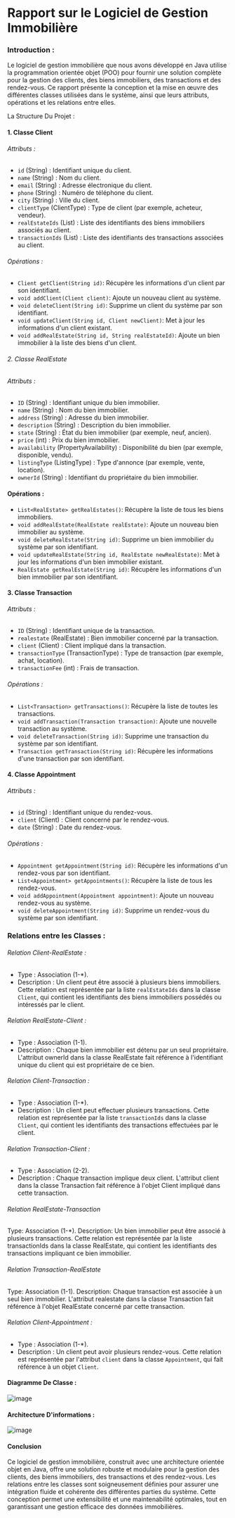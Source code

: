 # Rapport sur le Logiciel de Gestion Immobilière

### Introduction :
Le logiciel de gestion immobilière que nous avons développé en Java utilise la programmation orientée objet (POO) pour fournir une solution complète pour la gestion des clients, des biens immobiliers, des transactions et des rendez-vous. Ce rapport présente la conception et la mise en œuvre des différentes classes utilisées dans le système, ainsi que leurs attributs, opérations et les relations entre elles.

La Structure Du Projet :
#### 1. Classe Client

###### Attributs :

- `id` (String) : Identifiant unique du client.
- `name` (String) : Nom du client.
- `email` (String) : Adresse électronique du client.
- `phone` (String) : Numéro de téléphone du client.
- `city` (String) : Ville du client.
- `clientType` (ClientType) : Type de client (par exemple, acheteur, vendeur).
- `realEstateIds` (List<String>) : Liste des identifiants des biens immobiliers associés au client.
- `transactionIds` (List<String>) : Liste des identifiants des transactions associées au client.

###### Opérations :

- `Client getClient(String id)`: Récupère les informations d'un client par son identifiant.
- `void addClient(Client client)`: Ajoute un nouveau client au système.
- `void deleteClient(String id)`: Supprime un client du système par son identifiant.
- `void updateClient(String id, Client newClient)`: Met à jour les informations d'un client existant.
- `void addRealEstate(String id, String realEstateId)`: Ajoute un bien immobilier à la liste des biens d'un client.

###### 2. Classe RealEstate

###### Attributs :

- `ID` (String) : Identifiant unique du bien immobilier.
- `name` (String) : Nom du bien immobilier.
- `address` (String) : Adresse du bien immobilier.
- `description` (String) : Description du bien immobilier.
- `state` (String) : État du bien immobilier (par exemple, neuf, ancien).
- `price` (int) : Prix du bien immobilier.
- `availability` (PropertyAvailability) : Disponibilité du bien (par exemple, disponible, vendu).
- `listingType` (ListingType) : Type d'annonce (par exemple, vente, location).
- `ownerId` (String) : Identifiant du propriétaire du bien immobilier.

#### Opérations : 

- `List<RealEstate> getRealEstates()`: Récupère la liste de tous les biens immobiliers.
- `void addRealEstate(RealEstate realEstate)`: Ajoute un nouveau bien immobilier au système.
- `void deleteRealEstate(String id)`: Supprime un bien immobilier du système par son identifiant.
- `void updateRealEstate(String id, RealEstate newRealEstate)`: Met à jour les informations d'un bien immobilier existant.
- `RealEstate getRealEstate(String id)`: Récupère les informations d'un bien immobilier par son identifiant.





#### 3. Classe Transaction

###### Attributs : 

- `ID` (String) : Identifiant unique de la transaction.
- `realestate` (RealEstate) : Bien immobilier concerné par la transaction.
- `client` (Client) : Client impliqué dans la transaction.
- `transactionType` (TransactionType) : Type de transaction (par exemple, achat, location).
- `transactionFee` (int) : Frais de transaction.

###### Opérations : 

- `List<Transaction> getTransactions()`: Récupère la liste de toutes les transactions.
- `void addTransaction(Transaction transaction)`: Ajoute une nouvelle transaction au système.
- `void deleteTransaction(String id)`: Supprime une transaction du système par son identifiant.
- `Transaction getTransaction(String id)`: Récupère les informations d'une transaction par son identifiant.

#### 4. Classe Appointment

###### Attributs : 

- `id` (String) : Identifiant unique du rendez-vous.
- `client` (Client) : Client concerné par le rendez-vous.
- `date` (String) : Date du rendez-vous.

###### Opérations : 

- `Appointment getAppointment(String id)`: Récupère les informations d'un rendez-vous par son identifiant.
- `List<Appointment> getAppointments()`: Récupère la liste de tous les rendez-vous.
- `void addAppointment(Appointment appointment)`: Ajoute un nouveau rendez-vous au système.
- `void deleteAppointment(String id)`: Supprime un rendez-vous du système par son identifiant.

### Relations entre les Classes : 

###### Relation Client-RealEstate :
- Type : Association (1-*).
- Description : Un client peut être associé à plusieurs biens immobiliers. Cette relation est représentée par la liste `realEstateIds` dans la classe `Client`, qui contient les identifiants des biens immobiliers possédés ou intéressés par le client.

###### Relation RealEstate-Client :
- Type : Association (1-1).
- Description : Chaque bien immobilier est détenu par un seul propriétaire. L'attribut ownerId dans la classe RealEstate fait référence à l'identifiant unique du client qui est propriétaire de ce bien.


###### Relation Client-Transaction :
- Type : Association (1-*).
- Description : Un client peut effectuer plusieurs transactions. Cette relation est représentée par la liste `transactionIds` dans la classe `Client`, qui contient les identifiants des transactions effectuées par le client.


###### Relation Transaction-Client :
- Type : Association (2-2).
- Description : Chaque transaction implique deux client. L'attribut client dans la classe Transaction fait référence à l'objet Client impliqué dans cette transaction.


###### Relation RealEstate-Transaction 
Type: Association (1-*).
Description: Un bien immobilier peut être associé à plusieurs transactions. Cette relation est représentée par la liste transactionIds dans la classe RealEstate, qui contient les identifiants des transactions impliquant ce bien immobilier.


###### Relation Transaction-RealEstate
Type: Association (1-1).
Description: Chaque transaction est associée à un seul bien immobilier. L'attribut realestate dans la classe Transaction fait référence à l'objet RealEstate concerné par cette transaction.


###### Relation Client-Appointment :
- Type : Association (1-*).
- Description : Un client peut avoir plusieurs rendez-vous. Cette relation est représentée par l'attribut `client` dans la classe `Appointment`, qui fait référence à un objet `Client`.

#### Diagramme De Classe : 
![image](![image](https://github.com/younesbennaceur/real-estate-frontend/assets/119757029/8e040397-caed-4a67-8346-4558a90de65d)
) 



#### Architecture D'informations : 
![image](![image](https://github.com/younesbennaceur/real-estate-frontend/assets/119757029/cf8db05a-a241-4623-80e9-5400392dccf4)
)



#### Conclusion
 Ce logiciel de gestion immobilière, construit avec une architecture orientée objet en Java, offre une solution robuste et modulaire pour la gestion des clients, des biens immobiliers, des transactions et des rendez-vous. Les relations entre les classes sont soigneusement définies pour assurer une intégration fluide et cohérente des différentes parties du système. Cette conception permet une extensibilité et une maintenabilité optimales, tout en garantissant une gestion efficace des données immobilières.

